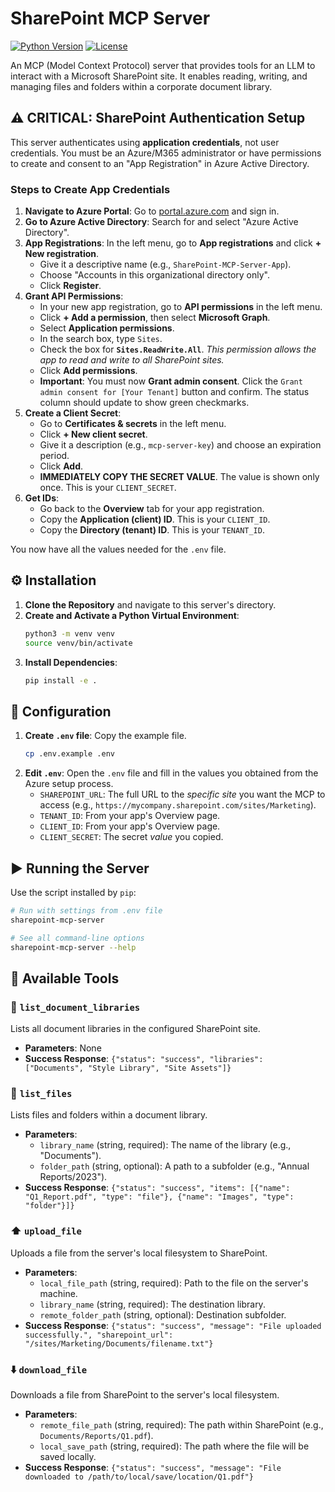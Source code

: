 # SharePoint MCP Server

[![Python Version](https://img.shields.io/badge/python-3.9%2B-blue.svg)](https://www.python.org/downloads/)
[![License](https://img.shields.io/badge/License-Apache_2.0-blue.svg)](https://opensource.org/licenses/Apache-2.0)

An MCP (Model Context Protocol) server that provides tools for an LLM to interact with a Microsoft SharePoint site. It enables reading, writing, and managing files and folders within a corporate document library.

## ⚠️ CRITICAL: SharePoint Authentication Setup

This server authenticates using **application credentials**, not user credentials. You must be an Azure/M365 administrator or have permissions to create and consent to an "App Registration" in Azure Active Directory.

### Steps to Create App Credentials

1.  **Navigate to Azure Portal**: Go to [portal.azure.com](https://portal.azure.com/) and sign in.
2.  **Go to Azure Active Directory**: Search for and select "Azure Active Directory".
3.  **App Registrations**: In the left menu, go to **App registrations** and click **+ New registration**.
    -   Give it a descriptive name (e.g., `SharePoint-MCP-Server-App`).
    -   Choose "Accounts in this organizational directory only".
    -   Click **Register**.
4.  **Grant API Permissions**:
    -   In your new app registration, go to **API permissions** in the left menu.
    -   Click **+ Add a permission**, then select **Microsoft Graph**.
    -   Select **Application permissions**.
    -   In the search box, type `Sites`.
    -   Check the box for **`Sites.ReadWrite.All`**. *This permission allows the app to read and write to all SharePoint sites.*
    -   Click **Add permissions**.
    -   **Important**: You must now **Grant admin consent**. Click the `Grant admin consent for [Your Tenant]` button and confirm. The status column should update to show green checkmarks.
5.  **Create a Client Secret**:
    -   Go to **Certificates & secrets** in the left menu.
    -   Click **+ New client secret**.
    -   Give it a description (e.g., `mcp-server-key`) and choose an expiration period.
    -   Click **Add**.
    -   **IMMEDIATELY COPY THE SECRET VALUE**. The value is shown only once. This is your `CLIENT_SECRET`.
6.  **Get IDs**:
    -   Go back to the **Overview** tab for your app registration.
    -   Copy the **Application (client) ID**. This is your `CLIENT_ID`.
    -   Copy the **Directory (tenant) ID**. This is your `TENANT_ID`.

You now have all the values needed for the `.env` file.

## ⚙️ Installation

1.  **Clone the Repository** and navigate to this server's directory.
2.  **Create and Activate a Python Virtual Environment**:
    ```bash
    python3 -m venv venv
    source venv/bin/activate
    ```
3.  **Install Dependencies**:
    ```bash
    pip install -e .
    ```

## 🔧 Configuration

1.  **Create `.env` file**: Copy the example file.
    ```bash
    cp .env.example .env
    ```
2.  **Edit `.env`**: Open the `.env` file and fill in the values you obtained from the Azure setup process.
    -   `SHAREPOINT_URL`: The full URL to the *specific site* you want the MCP to access (e.g., `https://mycompany.sharepoint.com/sites/Marketing`).
    -   `TENANT_ID`: From your app's Overview page.
    -   `CLIENT_ID`: From your app's Overview page.
    -   `CLIENT_SECRET`: The secret *value* you copied.

## ▶️ Running the Server

Use the script installed by `pip`:

```bash
# Run with settings from .env file
sharepoint-mcp-server

# See all command-line options
sharepoint-mcp-server --help
```

## 🚀 Available Tools

### 📂 `list_document_libraries`
Lists all document libraries in the configured SharePoint site.
- **Parameters**: None
- **Success Response**: `{"status": "success", "libraries": ["Documents", "Style Library", "Site Assets"]}`

### 📄 `list_files`
Lists files and folders within a document library.
- **Parameters**:
    - `library_name` (string, required): The name of the library (e.g., "Documents").
    - `folder_path` (string, optional): A path to a subfolder (e.g., "Annual Reports/2023").
- **Success Response**: `{"status": "success", "items": [{"name": "Q1_Report.pdf", "type": "file"}, {"name": "Images", "type": "folder"}]}`

### ⬆️ `upload_file`
Uploads a file from the server's local filesystem to SharePoint.
- **Parameters**:
    - `local_file_path` (string, required): Path to the file on the server's machine.
    - `library_name` (string, required): The destination library.
    - `remote_folder_path` (string, optional): Destination subfolder.
- **Success Response**: `{"status": "success", "message": "File uploaded successfully.", "sharepoint_url": "/sites/Marketing/Documents/filename.txt"}`

### ⬇️ `download_file`
Downloads a file from SharePoint to the server's local filesystem.
- **Parameters**:
    - `remote_file_path` (string, required): The path within SharePoint (e.g., `Documents/Reports/Q1.pdf`).
    - `local_save_path` (string, required): The path where the file will be saved locally.
- **Success Response**: `{"status": "success", "message": "File downloaded to /path/to/local/save/location/Q1.pdf"}`